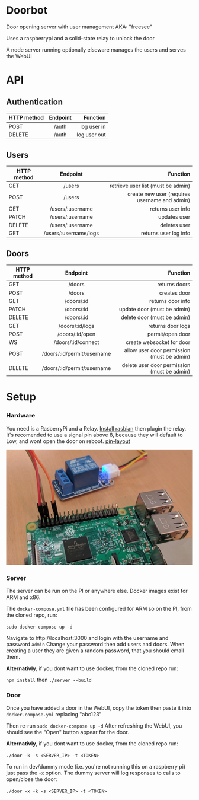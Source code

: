 # Doorbot
Door opening server with user management AKA: "freesee"

Uses a raspberrypi and a solid-state relay to unlock the door

A node server running optionally elseware manages the users and serves the WebUI

# API
## Authentication
| HTTP method   | Endpoint      | Function  |
| ------------- |:-------------:| -----:|
| POST          | /auth | log user in |
| DELETE        | /auth      |   log user out |

## Users
| HTTP method   | Endpoint              | Function                                      |
| ------------- |:-------------:        | -----:                                        |
| GET           | /users                | retrieve user list (must be admin)            |
| POST          | /users                | create new user (requires username and admin) |
| GET           | /users/:username      | returns user info                             |
| PATCH         | /users/:username      | updates user                                  |
| DELETE        | /users/:username      | deletes user                                  |
| GET           | /users/:username/logs | returns user log info                         |

## Doors
| HTTP method   | Endpoint                    | Function                                    |
| ------------- |:-------------:              | -----:                                      |
| GET           | /doors                      | returns doors                               |
| POST          | /doors                      | creates door                                |
| GET           | /doors/:id                  | returns door info                           |
| PATCH         | /doors/:id                  | update door (must be admin)                 |
| DELETE        | /doors/:id                  | delete door (must be admin)                 |
| GET           | /doors/:id/logs             | returns door logs                           |
| POST          | /doors/:id/open             | permit/open door                            |
| WS            | /doors/:id/connect          | create websocket for door                   |
| POST          | /doors/:id/permit/:username | allow user door permission (must be admin)  |
| DELETE        | /doors/:id/permit/:username | delete user door permission (must be admin) |


# Setup
### Hardware
You need is a RasberryPi and a Relay.
[Install rasbian](https://www.raspberrypi.org/downloads/raspbian/)
then plugin the relay.
It's recomended to use a signal pin above 8, because they will default to Low,
and wont open the door on reboot.
[pin-layout](https://github.com/Thann/Doorbot/blob/master/docs/images/pins.png)

![raspberry-pi](https://github.com/Thann/Doorbot/raw/master/docs/images/raspi.jpg)

### Server
The server can be run on the PI or anywhere else. Docker images exist for ARM and x86.

The `docker-compose.yml` file has been configured for ARM so on the PI,
from the cloned repo, run:

`sudo docker-compose up -d`

Navigate to http://localhost:3000 and login with the username and password `admin`
Change your password then add users and doors.
When creating a user they are given a random password, that you should email them.

**Alternativly**, if you dont want to use docker, from the cloned repo run:

`npm install` then `./server --build`

### Door
Once you have added a door in the WebUI,
copy the token then paste it into `docker-compose.yml` replacing "abc123"

Then re-run `sudo docker-compose up -d`
After refreshing the WebUI, you should see the "Open" button appear for the door.

**Alternativly**, if you dont want to use docker, from the cloned repo run:

`./door -k -s <SERVER_IP> -t <TOKEN>`

 To run in dev/dummy mode (i.e. you're not running this on a raspberry pi) just pass the `-x` option. The dummy server will log responses to calls to open/close the door:

`./door -x -k -s <SERVER_IP> -t <TOKEN>`